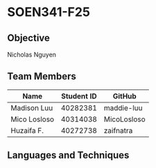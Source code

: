 # SOEN341-F25

## **Objective**

Nicholas Nguyen

## **Team Members**

| Name         | Student ID | GitHub      |
| ------------ | ---------- | ----------- |
| Madison Luu  | 40282381   | maddie-luu  |
| Mico Losloso | 40314038   | MicoLosloso |
| Huzaifa F.   | 40272738   | zaifnatra   |

## **Languages and Techniques**
